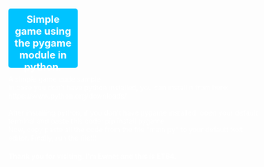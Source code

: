 <!DOCTYPE html>
<html lang="en">
<head>
  <meta charset="utf-8">
  <meta name="viewport" content="width=device-width, initial-scale=1.0">
  <style>
* {
color: #ffffff
}

h1 {
font-family: "Lucida Console", "Lucida Sans Typewriter",
"monaco", "Bitstream Vera Sans Mono", monospace; font-size: 24px;
font-style: normal; font-variant: normal; font-weight: 700; line-height: 26.4px;
}

p {
font-family: "Lucida Console", "Lucida Sans Typewriter", monaco, "Bitstream Vera Sans Mono", monospace;
font-size: 16px; font-style: normal; font-variant: normal; font-weight: 400; line-height: 20px; text-align: absolute;
}

 body {
	 background-color: #212121
 }

 table {
  font-family: arial, sans-serif;
  border-collapse: collapse;
  width: 100%;
}

td, th {
  border: 1px solid #dddddd;
  text-align: left;
  padding: 8px;
  color: black;
}

tr:nth-child(even) {
  background-color: #ffffff;
}
#animated_div {
width: 120px;
height: 100px;
background: #00c3ff;
color: #ffffff;
position: relative;
font-weight:bold;
font-size:20px;
padding:10px;
animation:animated_div 5s 1;
-moz-animation:animated_div 5s 1;
-webkit-animation:animated_div 5s 1;
-o-animation:animated_div 5s 1;
border-radius:5px;
-webkit-border-radius:5px;
}

@keyframes animated_div
{
0% {transform: rotate(0deg);left:0px;}
25% {transform: rotate(20deg);left:0px;}
50% {transform: rotate(0deg);left:500px;}
55% {transform: rotate(0deg);left:500px;}
70% {transform: rotate(0deg);left:500px;background:#1ec7e6;}
100% {transform: rotate(-360deg);left:0px;}
}

@-webkit-keyframes animated_div
{
0% {-webkit-transform: rotate(0deg);left:0px;}
25% {-webkit-transform: rotate(20deg);left:0px;}
50% {-webkit-transform: rotate(0deg);left:500px;}
55% {-webkit-transform: rotate(0deg);left:500px;}
70% {-webkit-transform: rotate(0deg);left:500px;background:#1ec7e6;}
100% {-webkit-transform: rotate(-360deg);left:0px;}
}

@-moz-keyframes animated_div
{
0%  {-moz-transform: rotate(0deg);left:0px;}
25% {-moz-transform: rotate(20deg);left:0px;}
50%  {-moz-transform: rotate(0deg);left:500px;}
55%  {-moz-transform: rotate(0deg);left:500px;}
70%  {-moz-transform: rotate(0deg);left:500px;background:#1ec7e6;}
100% {-moz-transform: rotate(-360deg);left:0px;}
}

@-o-keyframes animated_div
{
0% {transform: rotate(0deg);left:0px;}
25% {transform: rotate(20deg);left:0px;}
50%  {transform: rotate(0deg);left:500px;}
55%  {transform: rotate(0deg);left:500px;}
70%  {transform: rotate(0deg);left:500px;background:#167a8b;}
100% {transform: rotate(-360deg);left:0px;}
}
  </style>
</head>
<body>
  <h1 id="animated_div" style="text-align: center"> Simple game using the pygame module in python. </h1>
  <p> A simple game code sample <br>
  In case you don't have python installed, you can install it from here: https://www.python.org/downloads/
<br>
<br>
After installing python, if you don't have pygame installed, open your default terminal and paste this code: pip install pygame.
<br>
Now, copy paste all the code from the file "main.py" to your default text editor. Finally, run the file!!!
<br> </p>
  <h4> Thank you for visiting. I'm Ewnet and this is ET64. </h4>
  </body>
  </html>
